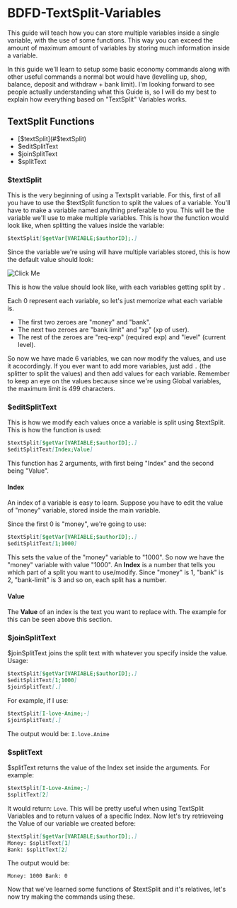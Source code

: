 # BDFD-TextSplit-Variables

This guide will teach how you can store multiple variables inside a single variable, with the use of some functions. This way you can exceed the amount of maximum amount of variables by storing much information inside a variable.


In this guide we'll learn to setup some basic economy commands along with other useful commands a normal bot would have (levelling up, shop, balance, deposit and withdraw + bank limit).
I'm looking forward to see people actually understanding what this Guide is, so I will do my best to explain how everything based on "TextSplit" Variables works.

## TextSplit Functions 
- [$textSplit](#$textSplit)
- $editSplitText
- $joinSplitText
- $splitText



### $textSplit

This is the very beginning of using a Textsplit variable.
For this, first of all you have to use the $textSplit function to split the values of a variable.
You'll have to make a variable named anything preferable to you. This will be the variable we'll use to make multiple variables. This is how the function would look like, when splitting the values inside the variable:

```markdown
$textSplit[$getVar[VARIABLE;$authorID];.]
```

Since the variable we're using will have multiple variables stored, this is how the default value should look:

![Click Me](https://cdn.discordapp.com/attachments/1349964745519665273/1349964786217259048/IMG_20250314_094112.jpg?ex=67d5042e&is=67d3b2ae&hm=a9a67c1e2e2b10f325f442ea4294ca80e308b3be67c5f770be763724c15c1600&)


This is how the value should look like, with each variables getting split by `.`

Each 0 represent each variable, so let's just memorize what each variable is.

- The first two zeroes are "money" and "bank".
- The next two zeroes are "bank limit" and "xp" (xp of user).
- The rest of the zeroes are "req-exp" (required exp) and "level" (current level).


So now we have made 6 variables, we can now modify the values, and use it acocordingly.
If you ever want to add more variables, just add `.` (the splitter to split the values) and then add values for each variable. Remember to keep an eye on the values because since we're using Global variables, the maximum limit is 499 characters.



### $editSplitText

This is how we modify each values once a variable is split using $textSplit. This is how the function is used:

```markdown
$textSplit[$getVar[VARIABLE;$authorID];.]
$editSplitText[Index;Value]
```

This function has 2 arguments, with first being "Index" and the second being "Value". 

#### Index

An index of a variable is easy to learn. Suppose you have to edit the value of "money" variable, stored inside the main variable.

Since the first 0 is "money", we're going to use:

```markdown
$textSplit[$getVar[VARIABLE;$authorID];.]
$editSplitText[1;1000]
```

This sets the value of the "money" variable to "1000". So now we have the "money" variable with value "1000".
An **Index** is a number that tells you which part of a split you want to use/modify.
Since "money" is 1, "bank" is 2, "bank-limit" is 3 and so on, each split has a number.



#### Value

The **Value** of an index is the text you want to replace with.
The example for this can be seen above this section.



### $joinSplitText

$joinSplitText joins the split text with whatever you specify inside the value. Usage:

```markdown
$textSplit[$getVar[VARIABLE;$authorID];.]
$editSplitText[1;1000]
$joinSplitText[.]
```

For example, if I use:

```markdown
$textSplit[I-love-Anime;-]
$joinSplitText[.]
```

The output would be: `I.love.Anime`


### $splitText

$splitText returns the value of the Index set inside the arguments. For example:

```markdown
$textSplit[I-Love-Anime;-]
$splitText[2]
```

It would return: `Love`.
This will be pretty useful when using TextSplit Variables and to return values of a specific Index.
Now let's try retrieveing the Value of our variable we created before:

```markdown
$textSplit[$getVar[VARIABLE;$authorID];.]
Money: $splitText[1]
Bank: $splitText[2]
```

The output would be:

`Money: 1000
Bank: 0`


Now that we've learned some functions of $textSplit and it's relatives, let's now try making the commands using these.

